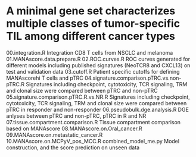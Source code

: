 # A minimal gene set characterizes multiple classes of tumor-specific TIL among different cancer types
00.integration.R Integration CD8 T cells from NSCLC and melanoma
01.MANAscore.data.prepare.R 
02.ROC.curves.R ROC curves generated for different models including published signatures (NeoTCR8 and CXCL13) on test and validation data
03.cutoff.R Patient specific cutoffs for defining MANAscorehi T cells and pTRC
04.signature.comparison.pTRC.vs.non-pTRC.R Signatures including checkpoint, cytotoxicity, TCR signaling, TRM and clonal size were compared between pTRC and non-pTRC
05.signature.comparison.pTRC.R.vs.NR.R Signatures including checkpoint, cytotoxicity, TCR signaling, TRM and clonal size were compared between pTRC in responder and non-responder
06.pseudobulk.dge.analysis.R DGE anlyses between pTRC and non-pTRC, pTRC in R and NR
07.tissue.compartment.comparison.R Tissue compartment comparison based on MANAscore
08.MANAscore.on.Oral_cancer.R
09.MANAscore.on.metastatic_cancer.R
10.MANAscore.on.MCPyV_pos_MCC.R
combined_model_me.py Model construction, and the score prediction on unseen data
